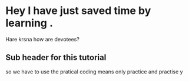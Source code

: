 # Hey I have just saved time by learning .
Hare krsna how are devotees?
## Sub header for this tutorial
so we have to use the pratical coding means only practice and practise y
